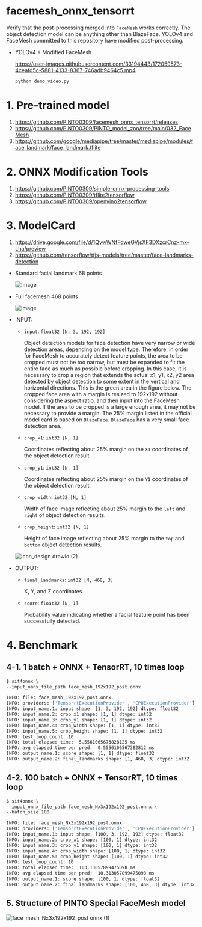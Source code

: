 # facemesh_onnx_tensorrt
Verify that the post-processing merged into `FaceMesh` works correctly. The object detection model can be anything other than BlazeFace. YOLOv4 and FaceMesh committed to this repository have modified post-processing.

- YOLOv4 + Modified FaceMesh

  https://user-images.githubusercontent.com/33194443/172059573-4ceafd5c-5881-4133-8367-746adb9464c5.mp4

  ```bash
  python demo_video.py
  ```

# 1. Pre-trained model
1. https://github.com/PINTO0309/facemesh_onnx_tensorrt/releases
2. https://github.com/PINTO0309/PINTO_model_zoo/tree/main/032_FaceMesh
3. https://github.com/google/mediapipe/tree/master/mediapipe/modules/face_landmark/face_landmark.tflite

# 2. ONNX Modification Tools
1. https://github.com/PINTO0309/simple-onnx-processing-tools
2. https://github.com/PINTO0309/tflite2tensorflow
3. https://github.com/PINTO0309/openvino2tensorflow

# 3. ModelCard

1. https://drive.google.com/file/d/1QvwWNfFoweGVjsXF3DXzcrCnz-mx-Lha/preview
2. https://github.com/tensorflow/tfjs-models/tree/master/face-landmarks-detection

- Standard facial landmark 68 points

  ![image](https://user-images.githubusercontent.com/33194443/172013276-3b640648-8bfd-4d2a-b435-4dc610ebc0bb.png)

- Full facemesh 468 points

  ![image](https://user-images.githubusercontent.com/33194443/172013054-4a826611-cb5b-4dfb-ab14-addf0acaa06e.png)

- INPUT:
  - `input`: `float32 [N, 3, 192, 192]`

    Object detection models for face detection have very narrow or wide detection areas, depending on the model type. Therefore, in order for FaceMesh to accurately detect feature points, the area to be cropped must not be too narrow, but must be expanded to fit the entire face as much as possible before cropping. In this case, it is necessary to crop a region that extends the actual x1, y1, x2, y2 area detected by object detection to some extent in the vertical and horizontal directions. This is the green area in the figure below. The cropped face area with a margin is resized to 192x192 without considering the aspect ratio, and then input into the FaceMesh model. If the area to be cropped is a large enough area, it may not be necessary to provide a margin. The 25% margin listed in the official model card is based on `BlazeFace`. `BlazeFace` has a very small face detection area.
  - `crop_x1`: `int32 [N, 1]`

    Coordinates reflecting about 25% margin on the `X1` coordinates of the object detection result.
  - `crop_y1`: `int32 [N, 1]`

    Coordinates reflecting about 25% margin on the `Y1` coordinates of the object detection result.
  - `crop_width`: `int32 [N, 1]`

    Width of face image reflecting about 25% margin to the `left` and `right` of object detection results.
  - `crop_height`: `int32 [N, 1]`

    Height of face image reflecting about 25% margin to the `top` and `bottom` object detection results.
  
  ![icon_design drawio (2)](https://user-images.githubusercontent.com/33194443/172016342-f67b3e28-db0e-4d2d-af12-2ef38b08395b.png)

- OUTPUT:
  - `final_landmarks`: `int32 [N, 468, 3]`

    X, Y, and Z coordinates.
  - `score`: `float32 [N, 1]`

    Probability value indicating whether a facial feature point has been successfully detected.

# 4. Benchmark
## 4-1. 1 batch + ONNX + TensorRT, 10 times loop
```bash
$ sit4onnx \
--input_onnx_file_path face_mesh_192x192_post.onnx

INFO: file: face_mesh_192x192_post.onnx
INFO: providers: ['TensorrtExecutionProvider', 'CPUExecutionProvider']
INFO: input_name.1: input shape: [1, 3, 192, 192] dtype: float32
INFO: input_name.2: crop_x1 shape: [1, 1] dtype: int32
INFO: input_name.3: crop_y1 shape: [1, 1] dtype: int32
INFO: input_name.4: crop_width shape: [1, 1] dtype: int32
INFO: input_name.5: crop_height shape: [1, 1] dtype: int32
INFO: test_loop_count: 10
INFO: total elapsed time:  5.5561065673828125 ms
INFO: avg elapsed time per pred:  0.5556106567382812 ms
INFO: output_name.1: score shape: [1, 1] dtype: float32
INFO: output_name.2: final_landmarks shape: [1, 468, 3] dtype: int32
```
## 4-2. 100 batch + ONNX + TensorRT, 10 times loop
```bash
$ sit4onnx \
--input_onnx_file_path face_mesh_Nx3x192x192_post.onnx \
--batch_size 100

INFO: file: face_mesh_Nx3x192x192_post.onnx
INFO: providers: ['TensorrtExecutionProvider', 'CPUExecutionProvider']
INFO: input_name.1: input shape: [100, 3, 192, 192] dtype: float32
INFO: input_name.2: crop_x1 shape: [100, 1] dtype: int32
INFO: input_name.3: crop_y1 shape: [100, 1] dtype: int32
INFO: input_name.4: crop_width shape: [100, 1] dtype: int32
INFO: input_name.5: crop_height shape: [100, 1] dtype: int32
INFO: test_loop_count: 10
INFO: total elapsed time:  103.13057899475098 ms
INFO: avg elapsed time per pred:  10.313057899475098 ms
INFO: output_name.1: score shape: [100, 1] dtype: float32
INFO: output_name.2: final_landmarks shape: [100, 468, 3] dtype: int32
```
## 5. Structure of PINTO Special FaceMesh model
![face_mesh_Nx3x192x192_post onnx (1)](https://user-images.githubusercontent.com/33194443/172060695-fce7db47-f103-4993-bc65-a7594c023424.png)
